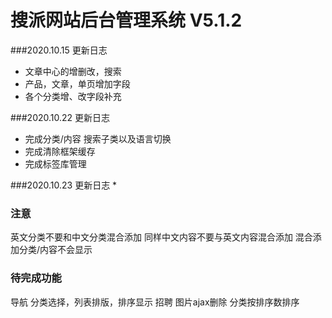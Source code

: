 搜派网站后台管理系统 V5.1.2
===============
###2020.10.15 更新日志
* 文章中心的增删改，搜索
* 产品，文章，单页增加字段
* 各个分类增、改字段补充


###2020.10.22 更新日志
* 完成分类/内容 搜索子类以及语言切换
* 完成清除框架缓存
* 完成标签库管理

###2020.10.23 更新日志
* 

### 注意
英文分类不要和中文分类混合添加
同样中文内容不要与英文内容混合添加
混合添加分类/内容不会显示

### 待完成功能
导航 分类选择，列表排版，排序显示
招聘
图片ajax删除
分类按排序数排序

